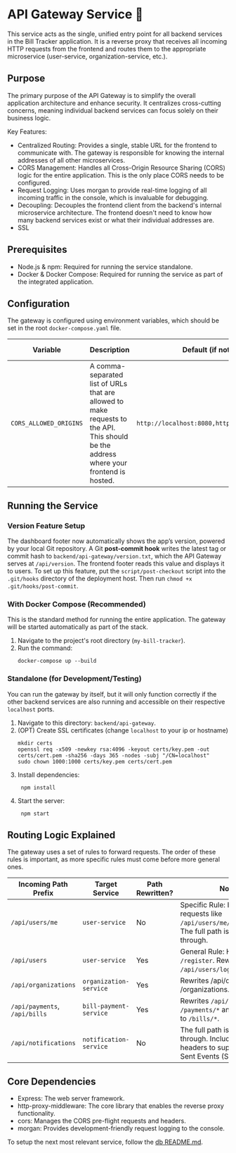 # API Gateway Service 🌉

This service acts as the single, unified entry point for all backend services in the Bill Tracker application. It is a reverse proxy that receives all incoming HTTP requests from the frontend and routes them to the appropriate microservice (user-service, organization-service, etc.).

## Purpose

The primary purpose of the API Gateway is to simplify the overall application architecture and enhance security. It centralizes cross-cutting concerns, meaning individual backend services can focus solely on their business logic.

Key Features:

- Centralized Routing: Provides a single, stable URL for the frontend to communicate with. The gateway is responsible for knowing the internal addresses of all other microservices.
- CORS Management: Handles all Cross-Origin Resource Sharing (CORS) logic for the entire application. This is the only place CORS needs to be configured.
- Request Logging: Uses morgan to provide real-time logging of all incoming traffic in the console, which is invaluable for debugging.
- Decoupling: Decouples the frontend client from the backend's internal microservice architecture. The frontend doesn't need to know how many backend services exist or what their individual addresses are.
- SSL

## Prerequisites

- Node.js & npm: Required for running the service standalone.
- Docker & Docker Compose: Required for running the service as part of the integrated application.

## Configuration

The gateway is configured using environment variables, which should be set in the root `docker-compose.yaml` file.

| Variable | Description | Default (if not set) | Example Value |
| -------- | ----------- | -------------------- | ---- |
| `CORS_ALLOWED_ORIGINS` | A comma-separated list of URLs that are allowed to make requests to the API. This should be the address where your frontend is hosted. | `http://localhost:8080,http://localhost:5173` | `https://your-domain.com` |

## Running the Service

### Version Feature Setup

The dashboard footer now automatically shows the app’s version, powered by your local Git repository. A Git **post-commit hook** writes the latest tag or commit hash to `backend/api-gateway/version.txt`, which the API Gateway serves at `/api/version`. The frontend footer reads this value and displays it to users. To set up this feature, put the `script/post-checkout` script into the `.git/hooks` directory of the deployment host. Then run `chmod +x .git/hooks/post-commit`.

### With Docker Compose (Recommended)

This is the standard method for running the entire application. The gateway will be started automatically as part of the stack.

1. Navigate to the project's root directory (`my-bill-tracker`).
2. Run the command:
   ```
   docker-compose up --build
   ```

### Standalone (for Development/Testing)

You can run the gateway by itself, but it will only function correctly if the other backend services are also running and accessible on their respective `localhost` ports.

1. Navigate to this directory: `backend/api-gateway`.
2. (OPT) Create SSL certificates (change `localhost` to your ip or hostname)
   ```
   mkdir certs
   openssl req -x509 -newkey rsa:4096 -keyout certs/key.pem -out certs/cert.pem -sha256 -days 365 -nodes -subj "/CN=localhost"
   sudo chown 1000:1000 certs/key.pem certs/cert.pem
   ```
3. Install dependencies:
   ```
    npm install
   ```
4. Start the server:
   ```
    npm start
   ```

## Routing Logic Explained

The gateway uses a set of rules to forward requests. The order of these rules is important, as more specific rules must come before more general ones.

| Incoming Path Prefix | Target Service | Path Rewritten? | Notes |
| -------------------  | -------------- | --------------- | ----- |
| `/api/users/me` | `user-service` | No | Specific Rule: Handles requests like` /api/users/me/notifications`. The full path is passed through. |
| `/api/users` | `user-service` | Yes | General Rule: Handles `/login`, `/register`. Rewrites `/api/users/login` to `/login`. |
| `/api/organizations` | `organization-service` | Yes | Rewrites /api/organizations to /organizations. |
| `/api/payments`, `/api/bills` | `bill-payment-service` | Yes | Rewrites `/api/payments/*` to `/payments/*` and `/api/bills/*` to `/bills/*`. |
| `/api/notifications` | `notification-service` | No | The full path is passed through. Includes special headers to support Server-Sent Events (SSE) streaming.

## Core Dependencies

- Express: The web server framework.
- http-proxy-middleware: The core library that enables the reverse proxy functionality.
- cors: Manages the CORS pre-flight requests and headers.
- morgan: Provides development-friendly request logging to the console.

To setup the next most relevant service, follow the [db README.md](../db/README.md).
